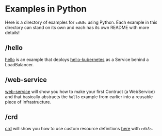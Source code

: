 # Examples in Python

Here is a directory of examples for `cdk8s` using Python. Each example in this directory can stand on its own and each has its own README with more details!

## /hello

[hello](./hello/README.md) is an example that deploys [hello-kubernetes](https://github.com/paulbouwer/hello-kubernetes) as a Service behind a LoadBalancer.

## /web-service

[web-service](./web-service/README.md) will show you how to make your first Contruct (a WebService) and that basically abstracts the `hello` example from earlier into a reusable piece of infrastructure.

## /crd

[crd](./crd/README.md) will show you how to use custom resource definitions [here](https://kubernetes.io/docs/concepts/extend-kubernetes/api-extension/custom-resources/) with `cdk8s`.
